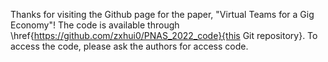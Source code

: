 Thanks for visiting the Github page for the paper, "Virtual Teams for a Gig Economy"! The code is available through \href{https://github.com/zxhui0/PNAS_2022_code}{this Git repository}. To access the code, please ask the authors for access code. 
